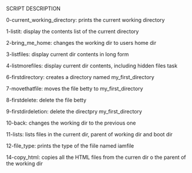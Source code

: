 SCRIPT DESCRIPTION

0-current_working_directory: prints the current working directory

1-listit: display the contents list of the current directory

2-bring_me_home: changes the working dir to users home dir

3-listfiles: display current dir contents in long form

4-listmorefiles: display current dir contents, including hidden files task

6-firstdirectory: creates a directory named my_first_directory

7-movethatfile: moves the file betty to my_first_directory

8-firstdelete: delete the file betty

9-firstdirdeletion: delete the directpry my_first_directory

10-back: changes the working dir to the previous one

11-lists: lists files in the current dir, parent of working dir and boot dir

12-file_type: prints the type of the fiile named iamfile

14-copy_html: copies all the HTML files from the curren dir o the parent of the working dir


 
